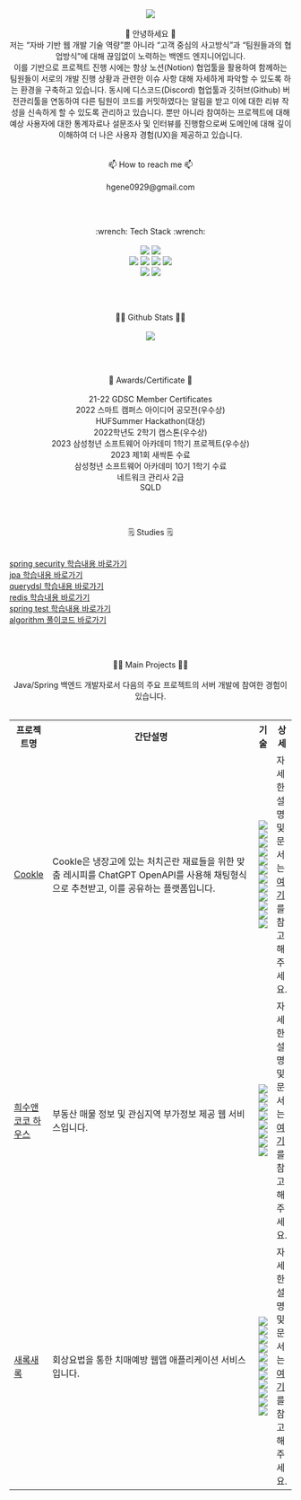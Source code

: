 <div align="center">
  <img src="https://capsule-render.vercel.app/api?type=Waving&color=auto&height=300&section=header&text=Hi!%20there&fontSize=90" />
</div>

</br>

<div align="center"> 👋 안녕하세요 👋</br>
저는 “자바 기반 웹 개발 기술 역량”뿐 아니라 “고객 중심의 사고방식”과 “팀원들과의 협업방식”에 대해 끊임없이 노력하는 백엔드 엔지니어입니다.</br>
이를 기반으로 프로젝트 진행 시에는 항상 노션(Notion) 협업툴을 활용하여 함께하는 팀원들이 서로의 개발 진행 상황과 관련한 이슈 사항 대해 자세하게 파악할 수 있도록 하는 환경을 구축하고 있습니다.
동시에 디스코드(Discord) 협업툴과 깃허브(Github) 버전관리툴을 연동하여 다른 팀원이 코드를 커밋하였다는 알림을 받고 이에 대한 리뷰 작성을 신속하게 할 수 있도록 관리하고 있습니다.
뿐만 아니라 참여하는 프로젝트에 대해 예상 사용자에 대한 통계자료나 설문조사 및 인터뷰를 진행함으로써 도메인에 대해 깊이 이해하여 더 나은 사용자 경험(UX)을 제공하고 있습니다.</br>
</div></br>

</br>

<div align="center"> 📫 How to reach me 📫 </div></br>

<div align="center">
  <span>hgene0929@gmail.com</span>
</div>

</br></br>

<div align="center"> :wrench: Tech Stack :wrench: </div></br>

<div align="center">
  <span><img src="https://img.shields.io/badge/Java-444444?style=for-the-badge&logo=Java&logoColor=orange"></span>
  <span><img src="https://img.shields.io/badge/Spring Framework-444444?style=for-the-badge&logo=Spring&logoColor=#6DB33F"></span></br>
  <span><img src="https://img.shields.io/badge/MySQL-444444?style=for-the-badge&logo=MySQL&logoColor=#4479A1"></span>
  <span><img src="https://img.shields.io/badge/MariaDB-444444?style=for-the-badge&logo=MariaDB&logoColor=#003545"></span>
  <span><img src="https://img.shields.io/badge/Redis-444444?style=for-the-badge&logo=redis&logoColor=#DC382D"></span>
  <span><img src="https://img.shields.io/badge/querydsl-444444?style=for-the-badge&logo=querydsl&logoColor=#6DB33F"></span></br>
  <span><img src="https://img.shields.io/badge/Amazon AWS-444444?style=for-the-badge&logo=amazonaws&logoColor=#232F3E"></span>
  <span><img src="https://img.shields.io/badge/Github Actions-444444?style=for-the-badge&logo=githubactions&logoColor=#2088FF"></span>
</div>

</br></br>

<div align="center"> 👷‍♂️ Github Stats 👷‍♂️ </div></br>

<div align="center">
  <img src="https://github-readme-stats.vercel.app/api?username=hgene0929&show_icons=true">
</div>

</br></br>

<div align="center"> 🥇 Awards/Certificate 🥇 </div></br>

<div align="center">
  <div> 21-22 GDSC Member Certificates</div>
  <div> 2022 스마트 캠퍼스 아이디어 공모전(우수상)</div>
  <div> HUFSummer Hackathon(대상)</div>
  <div> 2022학년도 2학기 캡스톤(우수상) </div>
  <div> 2023 삼성청년 소프트웨어 아카데미 1학기 프로젝트(우수상) </div>
  <div> 2023 제1회 새싹톤 수료 </div>
  <div> 삼성청년 소프트웨어 아카데미 10기 1학기 수료 </div>
  <div> 네트워크 관리사 2급 </div>
  <div> SQLD </div>
</div>

</br></br>

<div align="center"> 🗒️ Studies 🗒️ </div></br>

[spring security 학습내용 바로가기](https://github.com/PragmaticArchive/SpringSecurity) <br>
[jpa 학습내용 바로가기]() <br>
[querydsl 학습내용 바로가기]() <br>
[redis 학습내용 바로가기]() <br>
[spring test 학습내용 바로가기]() <br>
[algorithm 풀이코드 바로가기](https://github.com/PragmaticArchive/Algorithm) <br>

</br></br>

<div align="center"> 👷‍♂️ Main Projects 👷‍♂️ </div></br>

<div align="center">
  Java/Spring 백엔드 개발자로서 다음의 주요 프로젝트의 서버 개발에 참여한 경험이 있습니다.</br></br>
  <table>
    <tr>
        <th> 프로젝트명 </th>
        <th> 간단설명 </th>
        <th> 기술 </th>
        <th> 상세 </th>
    </tr>
    <tr>
        <td> <a href="https://github.com/askus-2023"> Cookle </a> </td>
      <td width="500px"> Cookle은 냉장고에 있는 처치곤란 재료들을 위한 맞춤 레시피를 ChatGPT OpenAPI를 사용해 채팅형식으로 추천받고, 이를 공유하는 플랫폼입니다.</td>
        <td>
        <img src="https://img.shields.io/badge/Java-444444?style=for-the-badge&logo=Java&logoColor=yellow">
        <img src="https://img.shields.io/badge/Spring Boot-444444?style=for-the-badge&logo=Spring Boot&logoColor=#6DB33F">
        <img src="https://img.shields.io/badge/Spring Data Jpa-444444?style=for-the-badge&logo=Spring&logoColor=#6DB33F">
        <img src="https://img.shields.io/badge/Spring Security-444444?style=for-the-badge&logo=Spring Security&logoColor=#6DB33F">
        <img src="https://img.shields.io/badge/querydsl-444444?style=for-the-badge&logo=querydsl&logoColor=#6DB33F">
        <img src="https://img.shields.io/badge/MySQL-444444?style=for-the-badge&logo=MySQL&logoColor=##4479A1">
        <img src="https://img.shields.io/badge/Amazon S3-444444?style=for-the-badge&logo=Amazon S3&logoColor=#569A31">
        <img src="https://img.shields.io/badge/Amazon EC2-444444?style=for-the-badge&logo=Amazon EC2&logoColor=#FF9900">
        <img src="https://img.shields.io/badge/Amazon CodeDeploy-444444?style=for-the-badge&logo=Amazon CodeDeploy&logoColor=##2088FF">
        <img src="https://img.shields.io/badge/GitHub Actions-444444?style=for-the-badge&logo=GitHub Actions&logoColor=##2088FF">
        <img src="https://img.shields.io/badge/Redis-444444?style=for-the-badge&logo=redis&logoColor=##2088FF">
        <img src="https://img.shields.io/badge/openai-444444?style=for-the-badge&logo=openai&logoColor=#412991">
        </td>
        <td>
          자세한 설명 및 문서는 <a href="https://github.com/askus-2023"> 여기 </a>를 참고해주세요.</br>
        </td>
    </tr>   
    <tr>
        <td> <a href="https://github.com/avalon-202n"> 희수앤코코 하우스 </a> </td>
      <td width="500px">부동산 매물 정보 및 관심지역 부가정보 제공 웹 서비스입니다.</td>
        <td>
        <img src="https://img.shields.io/badge/Java-444444?style=for-the-badge&logo=Java&logoColor=yellow">
        <img src="https://img.shields.io/badge/Spring Boot-444444?style=for-the-badge&logo=Spring Boot&logoColor=#6DB33F">
        <img src="https://img.shields.io/badge/Spring Data Jpa-444444?style=for-the-badge&logo=Spring&logoColor=#6DB33F">
        <img src="https://img.shields.io/badge/Spring Security-444444?style=for-the-badge&logo=Spring Security&logoColor=#6DB33F">
        <img src="https://img.shields.io/badge/DB2-444444?style=for-the-badge&logo=MYSQL&logoColor=##4479A1">
        <img src="https://img.shields.io/badge/Javascript-444444?style=for-the-badge&logo=Javascript&logoColor=##2088FF">
        <img src="https://img.shields.io/badge/Vue.js-444444?style=for-the-badge&logo=Vue.js&logoColor=##2088FF">
        <img src="https://img.shields.io/badge/Redis-444444?style=for-the-badge&logo=redis&logoColor=##2088FF">
        </td>
        <td>
          자세한 설명 및 문서는 <a href="https://github.com/hgene0929/heesu_and_coco_house"> 여기 </a>를 참고해주세요.</br>
        </td>
    </tr>
    <tr>
        <td> <a href="https://github.com/pika-2023"> 새록새록 </a> </td>
      <td width="500px">회상요법을 통한 치매예방 웹앱 애플리케이션 서비스입니다.</td>
        <td>
        <img src="https://img.shields.io/badge/Java-444444?style=for-the-badge&logo=Java&logoColor=yellow">
        <img src="https://img.shields.io/badge/Spring Boot-444444?style=for-the-badge&logo=Spring Boot&logoColor=#6DB33F">
        <img src="https://img.shields.io/badge/Spring Data Jpa-444444?style=for-the-badge&logo=Spring&logoColor=#6DB33F">
        <img src="https://img.shields.io/badge/Spring Security-444444?style=for-the-badge&logo=Spring Security&logoColor=#6DB33F">
        <img src="https://img.shields.io/badge/MySQL-444444?style=for-the-badge&logo=MySQL&logoColor=##4479A1">
        <img src="https://img.shields.io/badge/Amazon S3-444444?style=for-the-badge&logo=Amazon S3&logoColor=#569A31">
        <img src="https://img.shields.io/badge/Amazon EC2-444444?style=for-the-badge&logo=Amazon EC2&logoColor=#FF9900">
        <img src="https://img.shields.io/badge/Amazon CodeDeploy-444444?style=for-the-badge&logo=Amazon CodeDeploy&logoColor=##2088FF">
        <img src="https://img.shields.io/badge/GitHub Actions-444444?style=for-the-badge&logo=GitHub Actions&logoColor=##2088FF">
        <img src="https://img.shields.io/badge/Redis-444444?style=for-the-badge&logo=redis&logoColor=##2088FF">
        <img src="https://img.shields.io/badge/openai-444444?style=for-the-badge&logo=openai&logoColor=#412991">
        </td>
        <td>
          자세한 설명 및 문서는 <a href="https://github.com/pika-2023"> 여기 </a>를 참고해주세요.</br>
        </td>
    </tr>
</table>

</div>

<!--
**hgene0929/hgene0929** is a ✨ _special_ ✨ repository because its `README.md` (this file) appears on your GitHub profile.

Here are some ideas to get you started:

- 🔭 I’m currently working on ...
- 🌱 I’m currently learning ...
- 👯 I’m looking to collaborate on ...
- 🤔 I’m looking for help with ...
- 💬 Ask me about ...
- 📫 How to reach me: ...
- 😄 Pronouns: ...
- ⚡ Fun fact: ...
-->
